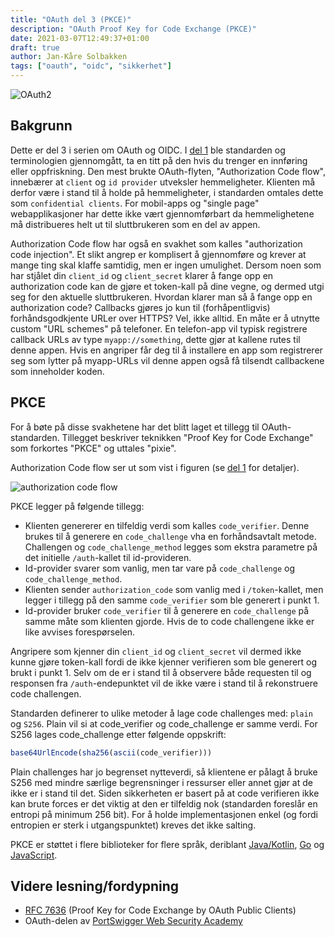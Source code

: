 ```yaml
---
title: "OAuth del 3 (PKCE)"
description: "OAuth Proof Key for Code Exchange (PKCE)"
date: 2021-03-07T12:49:37+01:00
draft: true
author: Jan-Kåre Solbakken
tags: ["oauth", "oidc", "sikkerhet"]
---
```


![OAuth2](/blog/images/oauth2.png) 

## Bakgrunn

Dette er del 3 i serien om OAuth og OIDC. I [del 1](/blog/posts/2020/09/oauth-del-1.html) ble standarden og terminologien gjennomgått, ta en titt på den hvis du trenger en innføring eller oppfriskning. Den mest brukte OAuth-flyten, "Authorization Code flow", innebærer at `client` og `id provider` utveksler hemmeligheter. Klienten må derfor være i stand til å holde på hemmeligheter, i standarden omtales dette som `confidential clients`. For mobil-apps og "single page" webapplikasjoner har dette ikke vært gjennomførbart da hemmelighetene må distribueres helt ut til sluttbrukeren som en del av appen.

Authorization Code flow har også en svakhet som kalles "authorization code injection". Et slikt angrep er komplisert å gjennomføre og krever at mange ting skal klaffe samtidig, men er ingen umulighet. Dersom noen som har stjålet din `client_id` og `client_secret` klarer å fange opp en authorization code kan de gjøre et token-kall på dine vegne, og dermed utgi seg for den aktuelle sluttbrukeren. Hvordan klarer man så å fange opp en authorization code? Callbacks gjøres jo kun til (forhåpentligvis) forhåndsgodkjente URLer over HTTPS? Vel, ikke alltid. En måte er å utnytte custom "URL schemes" på telefoner. En telefon-app vil typisk registrere callback URLs av type `myapp://something`, dette gjør at kallene rutes til denne appen. Hvis en angriper får deg til å installere en app som registrerer seg som lytter på myapp-URLs vil denne appen også få tilsendt callbackene som inneholder koden.

## PKCE

For å bøte på disse svakhetene har det blitt laget et tillegg til OAuth-standarden. Tillegget beskriver teknikken "Proof Key for Code Exchange" som forkortes "PKCE" og uttales "pixie".

Authorization Code flow ser ut som vist i figuren (se [del 1](/blog/posts/2020/09/oauth-del-1.html) for detaljer).

![authorization code flow](/blog/images/auth_code.png) 

PKCE legger på følgende tillegg:
 - Klienten genererer en tilfeldig verdi som kalles `code_verifier`. Denne brukes til å generere en `code_challenge` vha en forhåndsavtalt metode. Challengen og `code_challenge_method` legges som ekstra parametre på det initielle `/auth`-kallet til id-provideren.
 - Id-provider svarer som vanlig, men tar vare på `code_challenge` og `code_challenge_method`.
 - Klienten sender `authorization_code` som vanlig med i `/token`-kallet, men legger i tillegg på den samme `code_verifier` som ble generert i punkt 1.
 - Id-provider bruker `code_verifier` til å generere en `code_challenge` på samme måte som klienten gjorde. Hvis de to code challengene ikke er like avvises forespørselen.

Angripere som kjenner din `client_id` og `client_secret` vil dermed ikke kunne gjøre token-kall fordi de ikke kjenner verifieren som ble generert og brukt i punkt 1. Selv om de er i stand til å observere både requesten til og responsen fra `/auth`-endepunktet vil de ikke være i stand til å rekonstruere code challengen.

Standarden definerer to ulike metoder å lage code challenges med: `plain` og `S256`. Plain vil si at code_verifier og code_challenge er samme verdi. For S256 lages code_challenge etter følgende oppskrift: 

```javascript
base64UrlEncode(sha256(ascii(code_verifier)))
```

Plain challenges har jo begrenset nytteverdi, så klientene er pålagt å bruke S256 med mindre særlige begrensninger i ressurser eller annet gjør at de ikke er i stand til det. Siden sikkerheten er basert på at code verifieren ikke kan brute forces er det viktig at den er tilfeldig nok (standarden foreslår en entropi på minimum 256 bit). For å holde implementasjonen enkel (og fordi entropien er sterk i utgangspunktet) kreves det ikke salting.

PKCE er støttet i flere biblioteker for flere språk, deriblant [Java/Kotlin](https://connect2id.com/products/nimbus-oauth-openid-connect-sdk/examples/oauth/pkce), [Go](https://github.com/ory/fosite) og [JavaScript](https://github.com/panva/node-openid-client).

## Videre lesning/fordypning
- [RFC 7636](https://tools.ietf.org/html/rfc7636) (Proof Key for Code Exchange by OAuth Public Clients)
- OAuth-delen av [PortSwigger Web Security Academy](https://portswigger.net/web-security/oauth)
